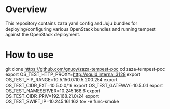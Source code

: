 # Overview

This repository contains zaza yaml config and Juju bundles for
deploying/configuring various OpenStack bundles and running tempest
against the OpenStack deployment.

# How to use

git clone https://github.com/gnuoy/zaza-tempest-poc
cd zaza-tempest-poc
export OS_TEST_HTTP_PROXY=http://squid.internal:3128
export OS_TEST_FIP_RANGE=10.5.150.0:10.5.200.254
export OS_TEST_CIDR_EXT=10.5.0.0/16
export OS_TEST_GATEWAY=10.5.0.1
export OS_TEST_NAMESERVER=10.245.168.6
export OS_TEST_CIDR_PRIV=192.168.21.0/24
export OS_TEST_SWIFT_IP=10.245.161.162
tox -e func-smoke
